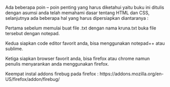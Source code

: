 <p>Ada beberapa poin – poin penting yang harus diketahui yaitu buku ini ditulis dengan asumsi anda telah memahami dasar tentang HTML dan CSS, selanjutnya ada beberapa hal yang harus dipersiapkan diantaranya :</p>
<p>Pertama sebelum memulai buat file .txt dengan nama kruna.txt buka file tersebut dengan notepad. </p>
<p>Kedua siapkan code editor favorit anda, bisa menggunakan notepad++ atau sublime.</p>
<p>Ketiga siapkan browser favorit anda, bisa firefox atau chrome namun penulis menyarankan anda menggunakan firefox.</p>
<p>Keempat instal addons firebug pada firefox :
https://addons.mozilla.org/en-US/firefox/addon/firebug/</p>
